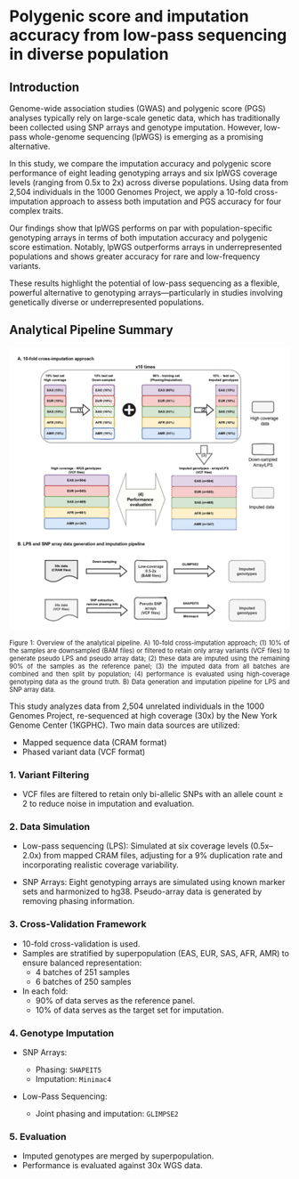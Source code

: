 # Polygenic score and imputation accuracy from low-pass sequencing in diverse population

## Introduction

Genome-wide association studies (GWAS) and polygenic score (PGS) analyses typically rely on large-scale genetic data, which has traditionally been collected using SNP arrays and genotype imputation. However, low-pass whole-genome sequencing (lpWGS) is emerging as a promising alternative.

In this study, we compare the imputation accuracy and polygenic score performance of eight leading genotyping arrays and six lpWGS coverage levels (ranging from 0.5x to 2x) across diverse populations. Using data from 2,504 individuals in the 1000 Genomes Project, we apply a 10-fold cross-imputation approach to assess both imputation and PGS accuracy for four complex traits.

Our findings show that lpWGS performs on par with population-specific genotyping arrays in terms of both imputation accuracy and polygenic score estimation. Notably, lpWGS outperforms arrays in underrepresented populations and shows greater accuracy for rare and low-frequency variants.

These results highlight the potential of low-pass sequencing as a flexible, powerful alternative to genotyping arrays—particularly in studies involving genetically diverse or underrepresented populations.

## Analytical Pipeline Summary

![Overview](https://raw.githubusercontent.com/KTest-VN/lps_paper/refs/heads/main/docs/assets/img/Fig1.jpg)
<figcaption style="
    max-width: 100%; 
    margin: 0 auto; 
    font-size: 0.80em;
    text-align: justify;
  ">
    Figure 1: Overview of the analytical pipeline. A) 10-fold cross-imputation approach; (1) 10% of the samples are downsampled (BAM files) or filtered to retain only array variants (VCF files) to generate pseudo LPS and pseudo array data; (2) these data are imputed using the remaining 90% of the samples as the reference panel; (3) the imputed data from all batches are combined and then split by population; (4) performance is evaluated using high-coverage genotyping data as the ground truth. B) Data generation and imputation pipeline for LPS and SNP array data. 
</figcaption>

This study analyzes data from 2,504 unrelated individuals in the 1000 Genomes Project, re-sequenced at high coverage (30x) by the New York Genome Center (1KGPHC). Two main data sources are utilized:

- Mapped sequence data (CRAM format)
- Phased variant data (VCF format)

### 1. Variant Filtering
- VCF files are filtered to retain only bi-allelic SNPs with an allele count ≥ 2 to reduce noise in imputation and evaluation.

### 2. Data Simulation
- Low-pass sequencing (LPS): Simulated at six coverage levels (0.5x–2.0x) from mapped CRAM files, adjusting for a 9% duplication rate and incorporating realistic coverage variability.

- SNP Arrays: Eight genotyping arrays are simulated using known marker sets and harmonized to hg38. Pseudo-array data is generated by removing phasing information.

### 3. Cross-Validation Framework
- 10-fold cross-validation is used.
- Samples are stratified by superpopulation (EAS, EUR, SAS, AFR, AMR) to ensure balanced representation:
    - 4 batches of 251 samples
    - 6 batches of 250 samples
- In each fold:
    - 90% of data serves as the reference panel.
    - 10% of data serves as the target set for imputation.

### 4. Genotype Imputation
- SNP Arrays:
    - Phasing: `SHAPEIT5`
    - Imputation: `Minimac4`

- Low-Pass Sequencing:
    - Joint phasing and imputation: `GLIMPSE2`

### 5. Evaluation
- Imputed genotypes are merged by superpopulation.
- Performance is evaluated against 30x WGS data.